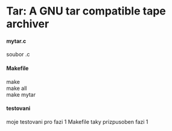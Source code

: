 # Tar: A GNU tar compatible tape archiver

#### mytar.c
soubor .c

#### Makefile
make \
make all \
make mytar

#### testovani
moje testovani pro fazi 1
Makefile taky prizpusoben fazi 1
